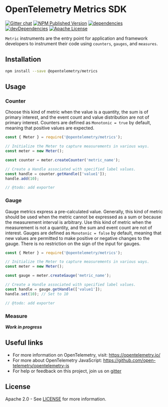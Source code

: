 # OpenTelemetry Metrics SDK
[![Gitter chat][gitter-image]][gitter-url]
[![NPM Published Version][npm-img]][npm-url]
[![dependencies][dependencies-image]][dependencies-url]
[![devDependencies][devDependencies-image]][devDependencies-url]
[![Apache License][license-image]][license-image]

`Metric` instruments are the entry point for application and framework developers to instrument their code using `counters`, `gauges`, and `measures`.

## Installation

```bash
npm install --save @opentelemetry/metrics
```

## Usage

### Counter
Choose this kind of metric when the value is a quantity, the sum is of primary interest, and the event count and value distribution are not of primary interest. Counters are defined as `Monotonic = true` by default, meaning that positive values are expected.

```js
const { Meter } = require('@opentelemetry/metrics');

// Initialize the Meter to capture measurements in various ways.
const meter = new Meter();

const counter = meter.createCounter('metric_name');

// Create a Handle associated with specified label values.
const handle = counter.getHandle(['value1']);
handle.add(10);

// @todo: add exporter
```

### Gauge
Gauge metrics express a pre-calculated value. Generally, this kind of metric should be used when the metric cannot be expressed as a sum or because the measurement interval is arbitrary. Use this kind of metric when the measurement is not a quantity, and the sum and event count are not of interest. Gauges are defined as `Monotonic = false` by default, meaning that new values are permitted to make positive or negative changes to the gauge. There is no restriction on the sign of the input for gauges.

```js
const { Meter } = require('@opentelemetry/metrics');

// Initialize the Meter to capture measurements in various ways.
const meter = new Meter();

const gauge = meter.createGauge('metric_name');

// Create a Handle associated with specified label values.
const handle = gauge.getHandle(['value1']);
handle.set(10); // Set to 10

// @todo: add exporter
```

### Measure
***Work in progress***

## Useful links
- For more information on OpenTelemetry, visit: <https://opentelemetry.io/>
- For more about OpenTelemetry JavaScript: <https://github.com/open-telemetry/opentelemetry-js>
- For help or feedback on this project, join us on [gitter][gitter-url]

## License

Apache 2.0 - See [LICENSE][license-url] for more information.

[gitter-image]: https://badges.gitter.im/open-telemetry/opentelemetry-js.svg
[gitter-url]: https://gitter.im/open-telemetry/opentelemetry-node?utm_source=badge&utm_medium=badge&utm_campaign=pr-badge&utm_content=badge
[license-url]: https://github.com/open-telemetry/opentelemetry-js/blob/master/LICENSE
[license-image]: https://img.shields.io/badge/license-Apache_2.0-green.svg?style=flat
[dependencies-image]: https://david-dm.org/open-telemetry/opentelemetry-js/status.svg?path=packages/opentelemetry-metrics
[dependencies-url]: https://david-dm.org/open-telemetry/opentelemetry-js?path=packages%2Fopentelemetry-metrics
[devDependencies-image]: https://david-dm.org/open-telemetry/opentelemetry-js/dev-status.svg?path=packages/opentelemetry-metrics
[devDependencies-url]: https://david-dm.org/open-telemetry/opentelemetry-js?path=packages%2Fopentelemetry-metrics&type=dev
[npm-url]: https://www.npmjs.com/package/@opentelemetry/metrics
[npm-img]: https://badge.fury.io/js/%40opentelemetry%2Fmetrics.svg